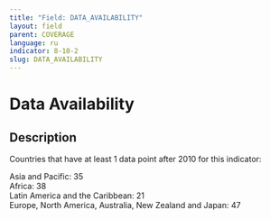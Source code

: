 ```yaml
---
title: "Field: DATA_AVAILABILITY"
layout: field
parent: COVERAGE
language: ru
indicator: 8-10-2
slug: DATA_AVAILABILITY
---
```

# Data Availability

## Description

Countries that have at least 1 data point after 2010 for this indicator:

Asia and Pacific: 35<br>
Africa: 38<br>
Latin America and the Caribbean: 21<br>
Europe, North America, Australia, New Zealand and Japan: 47